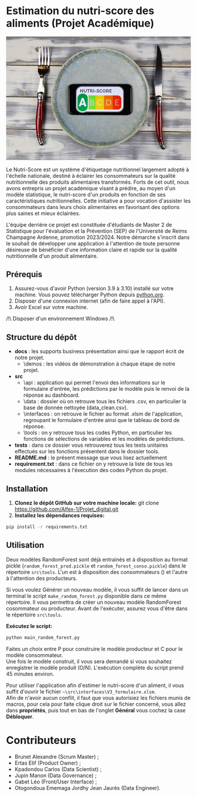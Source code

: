 # Estimation du nutri-score des aliments (Projet Académique)

![Logo](https://github.com/Alfex-1/Projet_digital/blob/main/docs/nutri.jpg)

Le Nutri-Score est un système d'étiquetage nutritionnel largement adopté à l'échelle nationale, destiné à éclairer les consommateurs sur la qualité nutritionnelle des produits alimentaires transformés. Forts de cet outil, nous avons entrepris un projet académique visant à prédire, au moyen d'un modèle statistique, le nutri-score d'un produits en fonction de ses caractéristiques nutritionnelles. Cette initiative a pour vocation d'assister les consommateurs dans leurs choix alimentaires en favorisant des options plus saines et mieux éclairées.

L'équipe derrière ce projet est constituée d'étudiants de Master 2 de Statistique pour l'évaluation et la Prévention (SEP) de l'Université de Reims Champagne Ardenne, promotion 2023/2024. Notre démarche s'inscrit dans le souhait de développer une application à l'attention de toute personne désireuse de bénéficier d'une information claire et rapide sur la qualité nutritionnelle d'un produit alimentaire.

## Prérequis

1. Assurez-vous d'avoir Python (version 3.9 à 3.10) installé sur votre machine. Vous pouvez télécharger Python depuis [python.org](https://www.python.org/).
2. Disposer d'une connexion internet (afin de faire appel à l'API).
3. Avoir Excel sur votre machine.

/!\ Disposer d'un environnement Windows /!\

## Structure du dépôt 

- __docs__ : les supports business présentation ainsi que le rapport écrit de notre projet.
    - \demos : les vidéos de démonstration à chaque étape de notre projet.      
- __src__         
    - \api : application qui permet l'envoi des informations sur le formulaire d'entrée, les prédictions par le modèle puis le renvoi de la réponse au dashboard.     
    - \data : dossier où on retrouve tous les fichiers .csv, en particulier la base de donnée nettoyée (data_clean.csv).        
    - \interfaces : on retrouve le fichier au format .xlsm de l'application, regroupant le formulaire d'entrée ainsi que le tableau de bord de réponse.        
    - \tools : on y retrouve tous les codes Python, en particulier les fonctions de sélections de variables et les modèles de prédictions.       
- __tests__ : dans ce dossier vous retrouverez tous les tests unitaires effectués sur les fonctions présentent dans le dossier tools.       
- __README.md__ : le présent message que vous lisez actuellement         
- __requirement.txt__ : dans ce fichier on y retrouve la liste de tous les modules nécessaires à l'éxecution des codes Python du projet.        

## Installation

1. **Clonez le dépôt GitHub sur votre machine locale:** git clone https://github.com/Alfex-1/Projet_digital.git
2. **Installez les dépendances requises:**
```bash
pip install -r requirements.txt
```

## Utilisation

Deux modèles RandomForest sont déjà entrainés et à disposition au format pickle (`random_forest_prod.pickle` et `random_forest_conso.pickle`) dans le répertoire `src\tools`. L'un est à disposition des consommateurs () et l'autre à l'attention des producteurs.

Si vous voulez Générer un nouveau modèle, il vous suffit de lancer dans un terminal le script `make_random_forest.py` disponible dans ce même répertoire. Il vous permettra de créer un nouveau modèle RandomForest cosommateur ou producteur. Avant de l'exécuter, assurez vous d'être dans le répertoire `src\tools`.  

**Exécutez le script:** 
```bash
python main_random_forest.py  
```
Faites un choix entre P pour construire le modèle producteur et C pour le modèle consommateur.  
Une fois le modèle construit, il vous sera demandé si vous souhaitez enregistrer le modèle produit (O/N). L'exécution complète du script prend 45 minutes environ.

Pour utiliser l'application afin d'estimer le nutri-score d'un aliment, il vous suffit d'ouvrir le fichier `~\src\interfaces\V3_formulaire.xlsm`.  
Afin de n'avoir aucun conflit, il faut que vous autorisiez les fichiers munis de macros, pour cela pour faite clique droit sur le fichier concerné, vous allez dans **propriétés**, puis tout en bas de l'onglet **Général** vous cochez la case **Débloquer**.

# Contributeurs

- Brunet Alexandre (Scrum Master) ;
- Ertas Elif (Product Owner) ;
- Kpadondou Carlos (Data Scientist) ;
- Jupin Manon (Data Governance) ;
- Gabet Léo (Front/User Interface) ;
- Otogondoua Ememaga Jordhy Jean Jaurès (Data Engineer).
